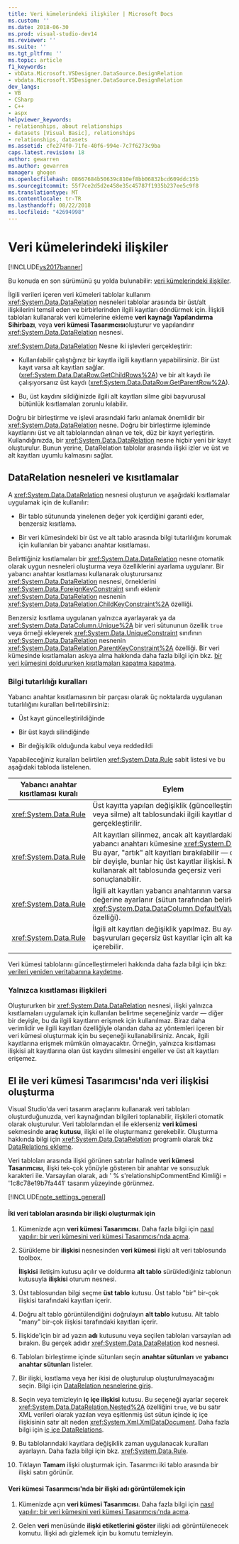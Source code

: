 ```yaml
---
title: Veri kümelerindeki ilişkiler | Microsoft Docs
ms.custom: ''
ms.date: 2018-06-30
ms.prod: visual-studio-dev14
ms.reviewer: ''
ms.suite: ''
ms.tgt_pltfrm: ''
ms.topic: article
f1_keywords:
- vbData.Microsoft.VSDesigner.DataSource.DesignRelation
- vbdata.Microsoft.VSDesigner.DataSource.DesignRelation
dev_langs:
- VB
- CSharp
- C++
- aspx
helpviewer_keywords:
- relationships, about relationships
- datasets [Visual Basic], relationships
- relationships, datasets
ms.assetid: cfe274f0-71fe-40f6-994e-7c7f6273c9ba
caps.latest.revision: 18
author: gewarren
ms.author: gewarren
manager: ghogen
ms.openlocfilehash: 08667684b50639c810ef8bb06832bcd609ddc15b
ms.sourcegitcommit: 55f7ce2d5d2e458e35c45787f1935b237ee5c9f8
ms.translationtype: MT
ms.contentlocale: tr-TR
ms.lasthandoff: 08/22/2018
ms.locfileid: "42694998"
---
```

# <a name="relationships-in-datasets"></a>Veri kümelerindeki ilişkiler
[!INCLUDE[vs2017banner](../includes/vs2017banner.md)]

Bu konuda en son sürümünü şu yolda bulunabilir: [veri kümelerindeki ilişkiler](https://docs.microsoft.com/visualstudio/data-tools/relationships-in-datasets).  
  
  
İlgili verileri içeren veri kümeleri tablolar kullanım <xref:System.Data.DataRelation> nesneleri tablolar arasında bir üst/alt ilişkilerini temsil eden ve birbirlerinden ilgili kayıtları döndürmek için. İlişkili tabloları kullanarak veri kümelerine ekleme **veri kaynağı Yapılandırma Sihirbazı**, veya **veri kümesi Tasarımcısı**oluşturur ve yapılandırır <xref:System.Data.DataRelation> nesnesi.  
  
 <xref:System.Data.DataRelation> Nesne iki işlevleri gerçekleştirir:  
  
-   Kullanılabilir çalıştığınız bir kayıtla ilgili kayıtların yapabilirsiniz. Bir üst kayıt varsa alt kayıtları sağlar. (<xref:System.Data.DataRow.GetChildRows%2A>) ve bir alt kaydı ile çalışıyorsanız üst kaydı (<xref:System.Data.DataRow.GetParentRow%2A>).  
  
-   Bu, üst kaydını sildiğinizde ilgili alt kayıtları silme gibi başvurusal bütünlük kısıtlamaları zorunlu kılabilir.  
  
 Doğru bir birleştirme ve işlevi arasındaki farkı anlamak önemlidir bir <xref:System.Data.DataRelation> nesne. Doğru bir birleştirme işleminde kayıtlarını üst ve alt tablolarından alınan ve tek, düz bir kayıt yerleştirin. Kullandığınızda, bir <xref:System.Data.DataRelation> nesne hiçbir yeni bir kayıt oluşturulur. Bunun yerine, DataRelation tablolar arasında ilişki izler ve üst ve alt kayıtları uyumlu kalmasını sağlar.  
  
## <a name="datarelation-objects-and-constraints"></a>DataRelation nesneleri ve kısıtlamalar  
 A <xref:System.Data.DataRelation> nesnesi oluşturun ve aşağıdaki kısıtlamalar uygulamak için de kullanılır:  
  
-   Bir tablo sütununda yinelenen değer yok içerdiğini garanti eder, benzersiz kısıtlama.  
  
-   Bir veri kümesindeki bir üst ve alt tablo arasında bilgi tutarlılığını korumak için kullanılan bir yabancı anahtar kısıtlaması.  
  
 Belirttiğiniz kısıtlamaları bir <xref:System.Data.DataRelation> nesne otomatik olarak uygun nesneleri oluşturma veya özelliklerini ayarlama uygulanır. Bir yabancı anahtar kısıtlaması kullanarak oluşturursanız <xref:System.Data.DataRelation> nesnesi, örneklerini <xref:System.Data.ForeignKeyConstraint> sınıfı eklenir <xref:System.Data.DataRelation> nesnenin <xref:System.Data.DataRelation.ChildKeyConstraint%2A> özelliği.  
  
 Benzersiz kısıtlama uygulanan yalnızca ayarlayarak ya da <xref:System.Data.DataColumn.Unique%2A> bir veri sütununun özellik `true` veya örneği ekleyerek <xref:System.Data.UniqueConstraint> sınıfının <xref:System.Data.DataRelation> nesnenin <xref:System.Data.DataRelation.ParentKeyConstraint%2A> özelliği. Bir veri kümesinde kısıtlamaları askıya alma hakkında daha fazla bilgi için bkz. [bir veri kümesini doldururken kısıtlamaları kapatma kapatma](../data-tools/turn-off-constraints-while-filling-a-dataset.md).  
  
### <a name="referential-integrity-rules"></a>Bilgi tutarlılığı kuralları  
 Yabancı anahtar kısıtlamasının bir parçası olarak üç noktalarda uygulanan tutarlılığını kuralları belirtebilirsiniz:  
  
-   Üst kayıt güncelleştirildiğinde  
  
-   Bir üst kaydı silindiğinde  
  
-   Bir değişiklik olduğunda kabul veya reddedildi  
  
 Yapabileceğiniz kuralları belirtilen <xref:System.Data.Rule> sabit listesi ve bu aşağıdaki tabloda listelenen.  
  
|Yabancı anahtar kısıtlaması kuralı|Eylem|  
|----------------------------------|------------|  
|<xref:System.Data.Rule>|Üst kayıtta yapılan değişiklik (güncelleştirme veya silme) alt tablosundaki ilgili kayıtlar da gerçekleştirilir.|  
|<xref:System.Data.Rule>|Alt kayıtları silinmez, ancak alt kayıtlardaki yabancı anahtarı kümesine <xref:System.DBNull>. Bu ayar, "artık" alt kayıtları bırakılabilir — diğer bir deyişle, bunlar hiç üst kayıtlar ilişkisi. **Not:** bu kullanarak alt tablosunda geçersiz veri sonuçlanabilir.|  
|<xref:System.Data.Rule>|İlgili alt kayıtları yabancı anahtarının varsayılan değerine ayarlanır (sütun tarafından belirlenen <xref:System.Data.DataColumn.DefaultValue%2A> özelliği).|  
|<xref:System.Data.Rule>|İlgili alt kayıtları değişiklik yapılmaz. Bu ayar, başvuruları geçersiz üst kayıtlar için alt kayıtları içerebilir.|  
  
 Veri kümesi tablolarını güncelleştirmeleri hakkında daha fazla bilgi için bkz: [verileri yeniden veritabanına kaydetme](../data-tools/save-data-back-to-the-database.md).  
  
### <a name="constraint-only-relations"></a>Yalnızca kısıtlaması ilişkileri  
 Oluştururken bir <xref:System.Data.DataRelation> nesnesi, ilişki yalnızca kısıtlamaları uygulamak için kullanılan belirtme seçeneğiniz vardır — diğer bir deyişle, bu da ilgili kayıtların erişmek için kullanılmaz. Biraz daha verimlidir ve ilgili kayıtları özelliğiyle olandan daha az yöntemleri içeren bir veri kümesi oluşturmak için bu seçeneği kullanabilirsiniz. Ancak, ilgili kayıtlarına erişmek mümkün olmayacaktır. Örneğin, yalnızca kısıtlaması ilişkisi alt kayıtlarına olan üst kaydını silmesini engeller ve üst alt kayıtları erişemez.  
  
## <a name="manually-creating-a-data-relation-in-the-dataset-designer"></a>El ile veri kümesi Tasarımcısı'nda veri ilişkisi oluşturma  
 Visual Studio'da veri tasarım araçlarını kullanarak veri tabloları oluşturduğunuzda, veri kaynağından bilgileri toplanabilir, ilişkileri otomatik olarak oluşturulur. Veri tablolarından el ile eklerseniz **veri kümesi** sekmesinde **araç kutusu**, ilişki el ile oluşturmanız gerekebilir. Oluşturma hakkında bilgi için <xref:System.Data.DataRelation> programlı olarak bkz [DataRelations ekleme](http://msdn.microsoft.com/library/a4a564fb-c1c4-4135-b6c2-b030e51195e4).  
  
 Veri tabloları arasında ilişki görünen satırlar halinde **veri kümesi Tasarımcısı**, ilişki tek-çok yönüyle gösteren bir anahtar ve sonsuzluk karakteri ile. Varsayılan olarak, adı ' % s'relationshipCommentEnd Kimliği = '1c8c78e19b7fa441' tasarım yüzeyinde görünmez.  
  
 [!INCLUDE[note_settings_general](../includes/note-settings-general-md.md)]  
  
#### <a name="to-create-a-relationship-between-two-data-tables"></a>İki veri tabloları arasında bir ilişki oluşturmak için  
  
1.  Kümenizde açın **veri kümesi Tasarımcısı**. Daha fazla bilgi için [nasıl yapılır: bir veri kümesini veri kümesi Tasarımcısı'nda açma](http://msdn.microsoft.com/library/36fc266f-365b-42cb-aebb-c993dc2c47c3).  
  
2.  Sürükleme bir **ilişkisi** nesnesinden **veri kümesi** ilişki alt veri tablosunda toolbox.  
  
     **İlişkisi** iletişim kutusu açılır ve doldurma **alt tablo** sürüklediğiniz tablonun kutusuyla **ilişkisi** oturum nesnesi.  
  
3.  Üst tablosundan bilgi seçme **üst tablo** kutusu. Üst tablo "bir" bir-çok ilişkisi tarafındaki kayıtları içerir.  
  
4.  Doğru alt tablo görüntülendiğini doğrulayın **alt tablo** kutusu. Alt tablo "many" bir-çok ilişkisi tarafındaki kayıtları içerir.  
  
5.  İlişkide'için bir ad yazın **adı** kutusunu veya seçilen tabloları varsayılan adı bırakın. Bu gerçek adıdır <xref:System.Data.DataRelation> kod nesnesi.  
  
6.  Tabloları birleştirme içinde sütunları seçin **anahtar sütunları** ve **yabancı anahtar sütunları** listeler.  
  
7.  Bir ilişki, kısıtlama veya her ikisi de oluşturulup oluşturulmayacağını seçin. Bilgi için [DataRelation nesnelerine giriş](http://msdn.microsoft.com/library/89d8a881-8265-41f2-a88b-61311ab06192).  
  
8.  Seçin veya temizleyin **iç içe ilişkisi** kutusu. Bu seçeneği ayarlar seçerek <xref:System.Data.DataRelation.Nested%2A> özelliğini `true`, ve bu satır XML verileri olarak yazılan veya eşitlenmiş üst sütun içinde iç içe ilişkisinin satır alt neden <xref:System.Xml.XmlDataDocument>. Daha fazla bilgi için [iç içe DataRelations](http://msdn.microsoft.com/library/9530f9c9-dd98-4b93-8cdb-40d7f1e8d0ab).  
  
9. Bu tablolarındaki kayıtlara değişiklik zaman uygulanacak kuralları ayarlayın. Daha fazla bilgi için bkz. <xref:System.Data.Rule>.  
  
10. Tıklayın **Tamam** ilişki oluşturmak için. Tasarımcı iki tablo arasında bir ilişki satırı görünür.  
  
#### <a name="to-display-a-relation-name-in-the-dataset-designer"></a>Veri kümesi Tasarımcısı'nda bir ilişki adı görüntülemek için  
  
1.  Kümenizde açın **veri kümesi Tasarımcısı**. Daha fazla bilgi için [nasıl yapılır: bir veri kümesini veri kümesi Tasarımcısı'nda açma](http://msdn.microsoft.com/library/36fc266f-365b-42cb-aebb-c993dc2c47c3).  
  
2.  Gelen **veri** menüsünde **ilişki etiketlerini göster** ilişki adı görüntülenecek komutu. İlişki adı gizlemek için bu komutu temizleyin.

